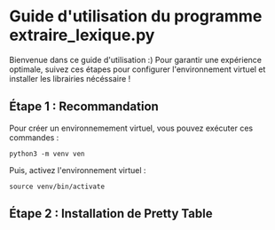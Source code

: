 # Guide d'utilisation du programme extraire_lexique.py 

Bienvenue dans ce guide d'utilisation :)
Pour garantir une expérience optimale, suivez ces étapes pour configurer l'environnement virtuel et installer les librairies nécéssaire ! 

## Étape 1 : Recommandation

Pour créer un environnemement virtuel, vous pouvez exécuter ces commandes :

```
python3 -m venv ven
```
Puis, activez l'environnement virtuel : 

```
source venv/bin/activate
```

## Étape 2 : Installation de Pretty Table


